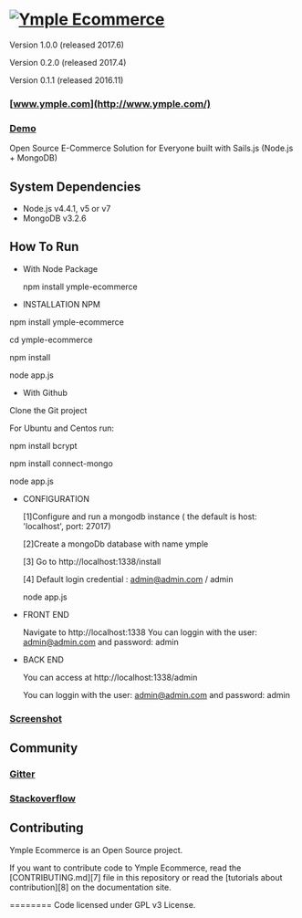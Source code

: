 <h1>
<a href="http://www.ymple.com"><img alt="Ymple Ecommerce" src="http://www.ymple.com/assets/img/colors/blue/logo_big.png" title="Ymple Ecommerce"/></a>
</h1>

Version 1.0.0 (released 2017.6)

Version 0.2.0 (released 2017.4)

Version 0.1.1 (released 2016.11)


### [www.ymple.com](http://www.ymple.com/)

### [Demo](http://demo.ymple.com/)


Open Source E-Commerce Solution for Everyone built with Sails.js (Node.js + MongoDB)

System Dependencies
--------

* Node.js v4.4.1, v5 or v7
* MongoDB v3.2.6

How To Run
--------
- With Node Package

    npm install ymple-ecommerce

- INSTALLATION NPM

npm install ymple-ecommerce

cd ymple-ecommerce

npm install

node app.js


- With Github

Clone the Git project

For Ubuntu and Centos run:

npm install bcrypt

npm install connect-mongo

node app.js

- CONFIGURATION

     [1]Configure and run a mongodb instance ( the default is  host: 'localhost', port: 27017)

     [2]Create a mongoDb database with name ymple

     [3] Go to http://localhost:1338/install

     [4] Default login credential : admin@admin.com / admin

     node app.js

- FRONT END

     Navigate to http://localhost:1338
     You can loggin with the user:  admin@admin.com and password: admin

- BACK END

     You can access at http://localhost:1338/admin

     You can loggin with the user:  admin@admin.com and password: admin


### [Screenshot](http://www.ymple.com/screenshot-front.html)


Community
--------

### [Gitter](https://gitter.im/Ymple/ymple-commerce)

### [Stackoverflow](https://stackoverflow.com/search?q=ymple+ecommerce)



Contributing
--------

Ymple Ecommerce is an Open Source project.

If you want to contribute code to Ymple Ecommerce, read the [CONTRIBUTING.md][7] file in this repository or read the [tutorials about contribution][8] on the documentation site.


========
Code licensed under GPL v3 License.
